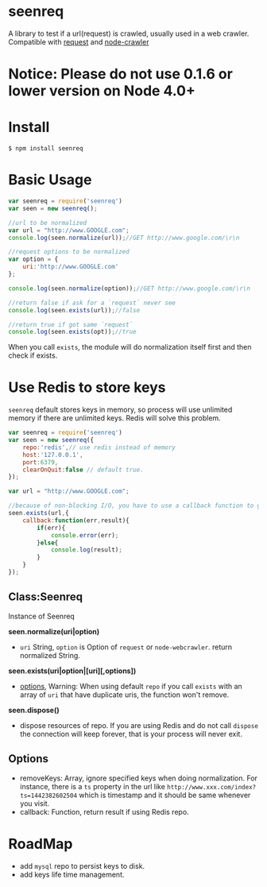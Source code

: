 # seenreq
A library to test if a url(request) is crawled, usually used in a web crawler. Compatible with [request](https://github.com/request/request) and [node-crawler](https://github.com/bda-research/node-crawler)

# Notice: Please do not use 0.1.6 or lower version on Node 4.0+

# Install

    $ npm install seenreq

# Basic Usage

```javascript
var seenreq = require('seenreq')
var seen = new seenreq();

//url to be normalized
var url = "http://www.GOOGLE.com";
console.log(seen.normalize(url));//GET http://www.google.com/\r\n

//request options to be normalized
var option = {
    uri:'http://www.GOOGLE.com'
};

console.log(seen.normalize(option));//GET http://www.google.com/\r\n

//return false if ask for a `request` never see
console.log(seen.exists(url));//false

//return true if got same `request`
console.log(seen.exists(opt));//true
```
When you call `exists`, the module will do normalization itself first and then check if exists.

# Use Redis to store keys
`seenreq` default stores keys in memory, so process will use unlimited memory if there are unlimited keys. Redis will solve this problem.

```javascript
var seenreq = require('seenreq')
var seen = new seenreq({
    repo:'redis',// use redis instead of memory
    host:'127.0.0.1',
    port:6379,
    clearOnQuit:false // default true.
});

var url = "http://www.GOOGLE.com";

//because of non-blocking I/O, you have to use a callback function to get result
seen.exists(url,{
    callback:function(err,result){
        if(err){
            console.error(err);
        }else{
            console.log(result);
        }
    }
});

```
Class:Seenreq
-------------

Instance of Seenreq

__seen.normalize(uri|option)__
 * `uri` String, `option` is Option of `request` or `node-webcrawler`. return normalized String.

__seen.exists(uri|option|[uri][,options])__
 * [options](#options), Warning: When using default `repo` if you call `exists` with an array of `uri` that have duplicate uris, the function won't remove.

__seen.dispose()__
 * dispose resources of repo. If you are using Redis and do not call `dispose` the connection will keep forever, that is your process will never exit.

Options
-----------------
 * removeKeys: Array, ignore specified keys when doing normalization. For instance, there is a `ts` property in the url like `http://www.xxx.com/index?ts=1442382602504` which is timestamp and it should be same whenever you visit.
 * callback: Function, return result if using Redis repo.

# RoadMap
 * add `mysql` repo to persist keys to disk.
 * add keys life time management.
